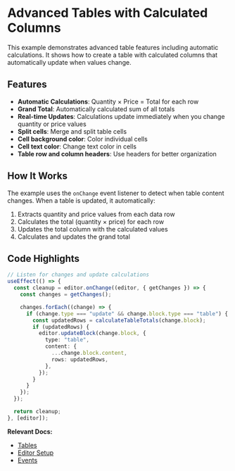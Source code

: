 # Advanced Tables with Calculated Columns

This example demonstrates advanced table features including automatic calculations. It shows how to create a table with calculated columns that automatically update when values change.

## Features

- **Automatic Calculations**: Quantity × Price = Total for each row
- **Grand Total**: Automatically calculated sum of all totals
- **Real-time Updates**: Calculations update immediately when you change quantity or price values
- **Split cells**: Merge and split table cells
- **Cell background color**: Color individual cells
- **Cell text color**: Change text color in cells
- **Table row and column headers**: Use headers for better organization

## How It Works

The example uses the `onChange` event listener to detect when table content changes. When a table is updated, it automatically:

1. Extracts quantity and price values from each data row
2. Calculates the total (quantity × price) for each row
3. Updates the total column with the calculated values
4. Calculates and updates the grand total

## Code Highlights

```typescript
// Listen for changes and update calculations
useEffect(() => {
  const cleanup = editor.onChange((editor, { getChanges }) => {
    const changes = getChanges();

    changes.forEach((change) => {
      if (change.type === "update" && change.block.type === "table") {
        const updatedRows = calculateTableTotals(change.block);
        if (updatedRows) {
          editor.updateBlock(change.block, {
            type: "table",
            content: {
              ...change.block.content,
              rows: updatedRows,
            },
          });
        }
      }
    });
  });

  return cleanup;
}, [editor]);
```

**Relevant Docs:**

- [Tables](/docs/features/blocks/tables)
- [Editor Setup](/docs/getting-started/editor-setup)
- [Events](/docs/reference/editor/events)
